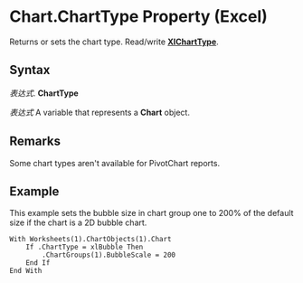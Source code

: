 
# Chart.ChartType Property (Excel)

Returns or sets the chart type. Read/write  **[XlChartType](bba4ee89-ee91-f55a-d2e0-59a73e5bfabe.md)**.


## Syntax

 _表达式_. **ChartType**

 _表达式_ A variable that represents a **Chart** object.


## Remarks

Some chart types aren't available for PivotChart reports.


## Example

This example sets the bubble size in chart group one to 200% of the default size if the chart is a 2D bubble chart.


```
With Worksheets(1).ChartObjects(1).Chart
    If .ChartType = xlBubble Then
        .ChartGroups(1).BubbleScale = 200
    End If
End With
```

